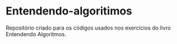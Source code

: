 # Entendendo-algoritimos
Repositório criado para os códigos usados nos exercícios do livro Entendendo Algoritmos.
